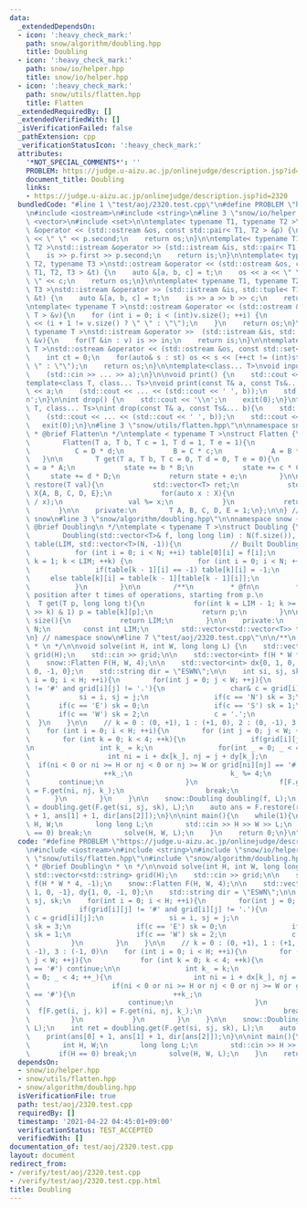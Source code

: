 ```yaml
---
data:
  _extendedDependsOn:
  - icon: ':heavy_check_mark:'
    path: snow/algorithm/doubling.hpp
    title: Doubling
  - icon: ':heavy_check_mark:'
    path: snow/io/helper.hpp
    title: snow/io/helper.hpp
  - icon: ':heavy_check_mark:'
    path: snow/utils/flatten.hpp
    title: Flatten
  _extendedRequiredBy: []
  _extendedVerifiedWith: []
  _isVerificationFailed: false
  _pathExtension: cpp
  _verificationStatusIcon: ':heavy_check_mark:'
  attributes:
    '*NOT_SPECIAL_COMMENTS*': ''
    PROBLEM: https://judge.u-aizu.ac.jp/onlinejudge/description.jsp?id=2320
    document_title: Doubling
    links:
    - https://judge.u-aizu.ac.jp/onlinejudge/description.jsp?id=2320
  bundledCode: "#line 1 \"test/aoj/2320.test.cpp\"\n#define PROBLEM \"https://judge.u-aizu.ac.jp/onlinejudge/description.jsp?id=2320\"\
    \n#include <iostream>\n#include <string>\n#line 3 \"snow/io/helper.hpp\"\n#include\
    \ <vector>\n#include <set>\n\ntemplate< typename T1, typename T2 >\nstd::ostream\
    \ &operator << (std::ostream &os, const std::pair< T1, T2 > &p) {\n    os << p.first\
    \ << \" \" << p.second;\n    return os;\n}\n\ntemplate< typename T1, typename\
    \ T2 >\nstd::istream &operator >> (std::istream &is, std::pair< T1, T2 > &p) {\n\
    \    is >> p.first >> p.second;\n    return is;\n}\n\ntemplate< typename T1, typename\
    \ T2, typename T3 >\nstd::ostream &operator << (std::ostream &os, const std::tuple<\
    \ T1, T2, T3 > &t) {\n    auto &[a, b, c] = t;\n    os << a << \" \" << b << \"\
    \ \" << c;\n    return os;\n}\n\ntemplate< typename T1, typename T2, typename\
    \ T3 >\nstd::istream &operator >> (std::istream &is, std::tuple< T1, T2, T3 >\
    \ &t) {\n    auto &[a, b, c] = t;\n    is >> a >> b >> c;\n    return is;\n}\n\
    \ntemplate< typename T >\nstd::ostream &operator << (std::ostream &os, const std::vector<\
    \ T > &v){\n    for (int i = 0; i < (int)v.size(); ++i) {\n        os << v[i]\
    \ << (i + 1 != v.size() ? \" \" : \"\");\n    }\n    return os;\n}\n\ntemplate<\
    \ typename T >\nstd::istream &operator >>  (std::istream &is, std::vector< T >\
    \ &v){\n    for(T &in : v) is >> in;\n    return is;\n}\n\ntemplate< typename\
    \ T >\nstd::ostream &operator << (std::ostream &os, const std::set< T > &st){\n\
    \    int ct = 0;\n    for(auto& s : st) os << s << (++ct != (int)st.size() ? \"\
    \ \" : \"\");\n    return os;\n}\n\ntemplate<class... T>\nvoid input(T&... a){\n\
    \    (std::cin >> ... >> a);\n}\n\nvoid print() {\n    std::cout << '\\n';\n}\n\
    template<class T, class... Ts>\nvoid print(const T& a, const Ts&... b){\n    std::cout\
    \ << a;\n    (std::cout << ... << (std::cout << ' ', b));\n    std::cout << '\\\
    n';\n}\n\nint drop() {\n    std::cout << '\\n';\n    exit(0);\n}\ntemplate<class\
    \ T, class... Ts>\nint drop(const T& a, const Ts&... b){\n    std::cout << a;\n\
    \    (std::cout << ... << (std::cout << ' ', b));\n    std::cout << '\\n';\n \
    \   exit(0);\n}\n#line 3 \"snow/utils/flatten.hpp\"\n\nnamespace snow {\n\n/**\n\
    \ * @brief Flatten\n */\ntemplate < typename T >\nstruct Flatten {\n    public:\n\
    \        Flatten(T a, T b, T c = 1, T d = 1, T e = 1){\n            D = e;\n \
    \           C = D * d;\n            B = C * c;\n            A = B * b;\n     \
    \   }\n\n        T get(T a, T b, T c = 0, T d = 0, T e = 0){\n            T state\
    \ = a * A;\n            state += b * B;\n            state += c * C;\n       \
    \     state += d * D;\n            return state + e;\n        }\n\n        std::vector<T>\
    \ restore(T val){\n            std::vector<T> ret;\n            std::vector<T>\
    \ X{A, B, C, D, E};\n            for(auto x : X){\n                ret.emplace_back(val\
    \ / x);\n                val %= x;\n            }\n            return ret;\n \
    \       }\n\n    private:\n        T A, B, C, D, E = 1;\n};\n\n} // namespace\
    \ snow\n#line 3 \"snow/algorithm/doubling.hpp\"\n\nnamespace snow {\n\n/**\n *\
    \ @brief Doubling\n */\ntemplate < typename T >\nstruct Doubling {\n    public:\n\
    \        Doubling(std::vector<T>& f, long long lim) : N(f.size()), LIM(64 - __builtin_clzll(lim)),\
    \ table(LIM, std::vector<T>(N, -1)){\n            // Built Doubling Table.\n \
    \           for (int i = 0; i < N; ++i) table[0][i] = f[i];\n            for (int\
    \ k = 1; k < LIM; ++k) {\n                for (int i = 0; i < N; ++i) {\n    \
    \                if(table[k - 1][i] == -1) table[k][i] = -1;\n               \
    \     else table[k][i] = table[k - 1][table[k - 1][i]];\n                }\n \
    \           }\n        }\n\n        /**\n         * @fn\n         * @brief Get\
    \ position after t times of operations, starting from p.\n         */\n      \
    \  T get(T p, long long t){\n            for(int k = LIM - 1; k >= 0; --k) if((t\
    \ >> k) & 1) p = table[k][p];\n            return p;\n        }\n\n        size_t\
    \ size(){\n            return LIM;\n        }\n\n    private:\n        const int\
    \ N;\n        const int LIM;\n        std::vector<std::vector<T>> table;\n};\n\
    \n} // namespace snow\n#line 7 \"test/aoj/2320.test.cpp\"\n\n/**\n * @brief Doubling\n\
    \ * \n */\n\nvoid solve(int H, int W, long long L) {\n    std::vector<std::string>\
    \ grid(H);\n    std::cin >> grid;\n\n    std::vector<int> f(H * W * 4, -1);\n\
    \    snow::Flatten F(H, W, 4);\n\n    std::vector<int> dx{0, 1, 0, -1}, dy{1,\
    \ 0, -1, 0};\n    std::string dir = \"ESWN\";\n\n    int si, sj, sk;\n    for(int\
    \ i = 0; i < H; ++i){\n        for(int j = 0; j < W; ++j){\n            if(grid[i][j]\
    \ != '#' and grid[i][j] != '.'){\n                char& c = grid[i][j];\n    \
    \            si = i, sj = j;\n                if(c == 'N') sk = 3;\n         \
    \       if(c == 'E') sk = 0;\n                if(c == 'S') sk = 1;\n         \
    \       if(c == 'W') sk = 2;\n                c = '.';\n            }\n      \
    \  }\n    }\n\n    // k = 0 : (0, +1), 1 : (+1, 0), 2 : (0, -1), 3 : (-1, 0)\n\
    \    for (int i = 0; i < H; ++i){\n        for (int j = 0; j < W; ++j){\n    \
    \        for (int k = 0; k < 4; ++k){\n                if(grid[i][j] == '#') continue;\n\
    \n                int k_ = k;\n                for(int _ = 0; _ < 4; ++_){\n \
    \                   int ni = i + dx[k_], nj = j + dy[k_];\n                  \
    \  if(ni < 0 or ni >= H or nj < 0 or nj >= W or grid[ni][nj] == '#'){\n      \
    \                  ++k_;\n                        k_ %= 4;\n                 \
    \       continue;\n                    }\n                    f[F.get(i, j, k)]\
    \ = F.get(ni, nj, k_);\n                    break;\n                }\n      \
    \      }\n        }\n    }\n\n    snow::Doubling doubling(f, L);\n    int ret\
    \ = doubling.get(F.get(si, sj, sk), L);\n    auto ans = F.restore(ret);\n    print(ans[0]\
    \ + 1, ans[1] + 1, dir[ans[2]]);\n}\n\nint main(){\n    while(1){\n        int\
    \ H, W;\n        long long L;\n        std::cin >> H >> W >> L;\n        if(H\
    \ == 0) break;\n        solve(H, W, L);\n    }\n    return 0;\n}\n"
  code: "#define PROBLEM \"https://judge.u-aizu.ac.jp/onlinejudge/description.jsp?id=2320\"\
    \n#include <iostream>\n#include <string>\n#include \"snow/io/helper.hpp\"\n#include\
    \ \"snow/utils/flatten.hpp\"\n#include \"snow/algorithm/doubling.hpp\"\n\n/**\n\
    \ * @brief Doubling\n * \n */\n\nvoid solve(int H, int W, long long L) {\n   \
    \ std::vector<std::string> grid(H);\n    std::cin >> grid;\n\n    std::vector<int>\
    \ f(H * W * 4, -1);\n    snow::Flatten F(H, W, 4);\n\n    std::vector<int> dx{0,\
    \ 1, 0, -1}, dy{1, 0, -1, 0};\n    std::string dir = \"ESWN\";\n\n    int si,\
    \ sj, sk;\n    for(int i = 0; i < H; ++i){\n        for(int j = 0; j < W; ++j){\n\
    \            if(grid[i][j] != '#' and grid[i][j] != '.'){\n                char&\
    \ c = grid[i][j];\n                si = i, sj = j;\n                if(c == 'N')\
    \ sk = 3;\n                if(c == 'E') sk = 0;\n                if(c == 'S')\
    \ sk = 1;\n                if(c == 'W') sk = 2;\n                c = '.';\n  \
    \          }\n        }\n    }\n\n    // k = 0 : (0, +1), 1 : (+1, 0), 2 : (0,\
    \ -1), 3 : (-1, 0)\n    for (int i = 0; i < H; ++i){\n        for (int j = 0;\
    \ j < W; ++j){\n            for (int k = 0; k < 4; ++k){\n                if(grid[i][j]\
    \ == '#') continue;\n\n                int k_ = k;\n                for(int _\
    \ = 0; _ < 4; ++_){\n                    int ni = i + dx[k_], nj = j + dy[k_];\n\
    \                    if(ni < 0 or ni >= H or nj < 0 or nj >= W or grid[ni][nj]\
    \ == '#'){\n                        ++k_;\n                        k_ %= 4;\n\
    \                        continue;\n                    }\n                  \
    \  f[F.get(i, j, k)] = F.get(ni, nj, k_);\n                    break;\n      \
    \          }\n            }\n        }\n    }\n\n    snow::Doubling doubling(f,\
    \ L);\n    int ret = doubling.get(F.get(si, sj, sk), L);\n    auto ans = F.restore(ret);\n\
    \    print(ans[0] + 1, ans[1] + 1, dir[ans[2]]);\n}\n\nint main(){\n    while(1){\n\
    \        int H, W;\n        long long L;\n        std::cin >> H >> W >> L;\n \
    \       if(H == 0) break;\n        solve(H, W, L);\n    }\n    return 0;\n}"
  dependsOn:
  - snow/io/helper.hpp
  - snow/utils/flatten.hpp
  - snow/algorithm/doubling.hpp
  isVerificationFile: true
  path: test/aoj/2320.test.cpp
  requiredBy: []
  timestamp: '2021-04-22 04:45:01+09:00'
  verificationStatus: TEST_ACCEPTED
  verifiedWith: []
documentation_of: test/aoj/2320.test.cpp
layout: document
redirect_from:
- /verify/test/aoj/2320.test.cpp
- /verify/test/aoj/2320.test.cpp.html
title: Doubling
---
```

